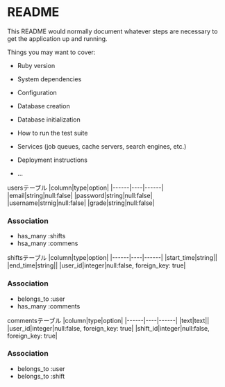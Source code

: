# README

This README would normally document whatever steps are necessary to get the
application up and running.

Things you may want to cover:

* Ruby version

* System dependencies

* Configuration

* Database creation

* Database initialization

* How to run the test suite

* Services (job queues, cache servers, search engines, etc.)

* Deployment instructions

* ...

usersテーブル
|column|type|option|
|------|----|------|
|email|string|null:false|
|password|string|null:false|
|username|strnig|null:false|
|grade|string|null:false|
### Association
- has_many :shifts
- hsa_many :commens

shiftsテーブル
|column|type|option|
|------|----|------|
|start_time|string||
|end_time|string||
|user_id|integer|null:false, foreign_key: true|
### Association
- belongs_to :user
- has_many :comments

commentsテーブル
|column|type|option|
|------|----|------|
|text|text||
|user_id|integer|null:false, foreign_key: true|
|shift_id|integer|null:false, foreign_key: true|
### Association
- belongs_to :user
- belongs_to :shift

